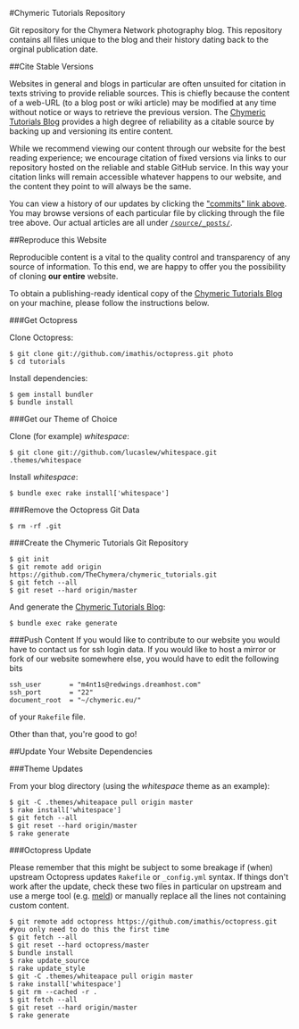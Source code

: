 #Chymeric Tutorials Repository

Git repository for the Chymera Network photography blog.
This repository contains all files unique to the blog and their history dating back to the orginal publication date.

##Cite Stable Versions

Websites in general and blogs in particular are often unsuited for citation in texts striving to provide reliable sources.
This is chiefly because the content of a web-URL (to a blog post or wiki article) may be modified at any time without notice or ways to retrieve the previous version.
The [Chymeric Tutorials Blog](http://chymeric.eu) provides a high degree of reliability as a citable source by backing up and versioning its entire content.

While we recommend viewing our content through our website for the best reading experience;
we encourage citation of fixed versions via links to our repository hosted on the reliable and stable GitHub service.
In this way your citation links will remain accessible whatever happens to our website, and the content they point to will always be the same.

You can view a history of our updates by clicking the ["commits" link above](https://github.com/TheChymera/chymeric_tutorials/commits/master).
You may browse versions of each particular file by clicking through the file tree above.
Our actual articles are all under [```/source/_posts/```](https://github.com/TheChymera/chymeric_tutorials/tree/master/source/_posts).

##Reproduce this Website

Reproducible content is a vital to the quality control and transparency of any source of information.
To this end, we are happy to offer you the possibility of cloning **our entire** website.

To obtain a publishing-ready identical copy of the [Chymeric Tutorials Blog](http://chymeric.eu) on your machine, please follow the instructions below.

###Get Octopress

Clone Octopress:

    $ git clone git://github.com/imathis/octopress.git photo
    $ cd tutorials

Install dependencies:

    $ gem install bundler
    $ bundle install
    
###Get our Theme of Choice

Clone (for example) *whitespace*:

    $ git clone git://github.com/lucaslew/whitespace.git .themes/whitespace

Install *whitespace*:

    $ bundle exec rake install['whitespace']
    
###Remove the Octopress Git Data

    $ rm -rf .git
    
###Create the Chymeric Tutorials Git Repository

    $ git init
    $ git remote add origin https://github.com/TheChymera/chymeric_tutorials.git
    $ git fetch --all
    $ git reset --hard origin/master
    
And generate the [Chymeric Tutorials Blog](http://chymeric.eu):

    $ bundle exec rake generate

###Push Content
If you would like to contribute to our website you would have to contact us for ssh login data.
If you would like to host a mirror or fork of our website somewhere else, you would have to edit the following bits

    ssh_user       = "m4nt1s@redwings.dreamhost.com"
    ssh_port       = "22"
    document_root  = "~/chymeric.eu/"

of your ```Rakefile``` file.

Other than that, you're good to go!

##Update Your Website Dependencies

###Theme Updates

From your blog directory (using the *whitespace* theme as an example):

    $ git -C .themes/whiteapace pull origin master
    $ rake install['whitespace']
    $ git fetch --all
    $ git reset --hard origin/master
    $ rake generate
    
###Octopress Update

Please remember that this might be subject to some breakage if (when) upstream Octopress updates `Rakefile` or `_config.yml` syntax.
If things don't work after the update, check these two files in particular on upstream and use a merge tool (e.g. [meld](http://en.wikipedia.org/wiki/Meld_(software))) or manually replace all the lines not containing custom content.

    $ git remote add octopress https://github.com/imathis/octopress.git #you only need to do this the first time
    $ git fetch --all
    $ git reset --hard octopress/master
    $ bundle install
    $ rake update_source
    $ rake update_style
    $ git -C .themes/whiteapace pull origin master
    $ rake install['whitespace']
    $ git rm --cached -r .
    $ git fetch --all
    $ git reset --hard origin/master
    $ rake generate
    
